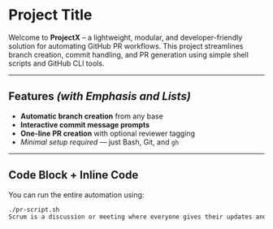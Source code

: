 # Project Title

Welcome to **ProjectX** – a lightweight, modular, and developer-friendly solution for automating GitHub PR workflows. This project streamlines branch creation, commit handling, and PR generation using simple shell scripts and GitHub CLI tools.

---

##  Features *(with Emphasis and Lists)*

- **Automatic branch creation** from any base
- **Interactive commit message prompts**
- **One-line PR creation** with optional reviewer tagging
- *Minimal setup required* — just Bash, Git, and `gh`

---

##  Code Block + Inline Code

You can run the entire automation using:

```bash
./pr-script.sh
Scrum is a discussion or meeting where everyone gives their updates and help to track

